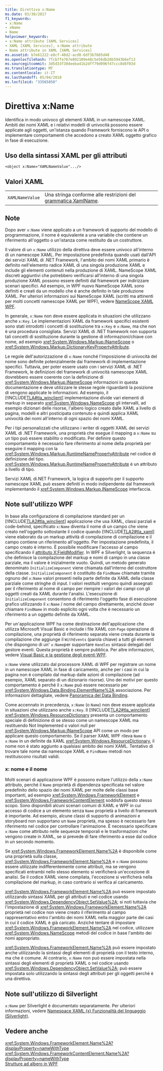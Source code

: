 ```yaml
---
title: Direttiva x:Name
ms.date: 03/30/2017
f1_keywords:
- x:Name
- xName
- Name
helpviewer_keywords:
- x:Name attribute [XAML Services]
- XAML [XAML Services], x:Name attribute
- Name attribute in XAML [XAML Services]
ms.assetid: b7e61222-e8cf-48d2-acd0-6df3b7685d48
ms.openlocfilehash: 7fcb7fe767e892109e48c5e56db26b5943b6ef13
ms.sourcegitcommit: 3d5d33f384eeba41b2dff79d096f47ccc8d8f03d
ms.translationtype: MT
ms.contentlocale: it-IT
ms.lasthandoff: 05/04/2018
ms.locfileid: "33565850"
---
```

# <a name="xname-directive"></a>Direttiva x:Name
Identifica in modo univoco gli elementi XAML in un namescope XAML. Ambiti dei nomi XAML e i relativi modelli di univocità possono essere applicate agli oggetti, un'istanza quando Framework forniscono le API o implementare comportamenti che accedono a creato XAML oggetto grafico in fase di esecuzione.  
  
## <a name="xaml-attribute-usage"></a>Uso della sintassi XAML per gli attributi  
  
```xaml  
<object x:Name="XAMLNameValue".../>  
```  
  
## <a name="xaml-values"></a>Valori XAML  
  
|||  
|-|-|  
|`XAMLNameValue`|Una stringa conforme alle restrizioni del [grammatica XamlName](../../../docs/framework/xaml-services/xamlname-grammar.md).|  
  
## <a name="remarks"></a>Note  
 Dopo aver `x:Name` viene applicato a un framework di supporto del modello di programmazione, il nome è equivalente a una variabile che contiene un riferimento all'oggetto o un'istanza come restituito da un costruttore.  
  
 Il valore di un `x:Name` utilizzo della direttiva deve essere univoco all'interno di un namescope XAML. Per impostazione predefinita quando usati dall'API dei servizi XAML di .NET Framework, l'ambito dei nomi XAML primario è definito nell'elemento radice XAML di una singola produzione XAML e include gli elementi contenuti nella produzione di XAML. NameScope XAML discreti aggiuntivi che potrebbero verificarsi all'interno di una singola produzione XAML possono essere definiti dal framework per indirizzare scenari specifici. Ad esempio, in WPF nuovo NameScope XAML sono definiti e creati da un modello che è anche definito in tale produzione XAML. Per ulteriori informazioni sui NameScope XAML (scritti ma attinenti per molti concetti namescope XAML per WPF), vedere [NameScope XAML WPF](../../../docs/framework/wpf/advanced/wpf-xaml-namescopes.md).  
  
 In generale, `x:Name` non deve essere applicata in situazioni che utilizzano anche `x:Key`. Le implementazioni XAML da framework specifici esistenti sono stati introdotti i concetti di sostituzione tra `x:Key` e `x:Name`, ma che non è una procedura consigliata. Servizi XAML di .NET framework non supporta tali concetti di sostituzione durante la gestione di informazioni/chiave con nome, ad esempio <xref:System.Windows.Markup.INameScope> o <xref:System.Windows.Markup.DictionaryKeyPropertyAttribute>.  
  
 Le regole dell'autorizzazione di `x:Name` nonché l'imposizione di univocità del nome sono definite potenzialmente dai framework di implementazione specifici. Tuttavia, per poter essere usato con i servizi XAML di .NET Framework, le definizioni del framework di univocità namescope XAML dovrebbero essere coerente con la definizione di <xref:System.Windows.Markup.INameScope> informazioni in questa documentazione e deve utilizzare le stesse regole riguardanti la posizione di vengono applicate le informazioni. Ad esempio, il [!INCLUDE[TLA#tla_winclient](../../../includes/tlasharptla-winclient-md.md)] implementazione divide vari elementi di markup in separato <xref:System.Windows.NameScope> gli intervalli, ad esempio dizionari delle risorse, l'albero logico creato dalle XAML a livello di pagina, modelli e altri posticipata contenuto e quindi applica XAML univocità dei nomi all'interno di ogni spazio dei nomi XAML.  
  
 Per i tipi personalizzati che utilizzano i writer di oggetti XAML dei servizi XAML di .NET Framework, una proprietà che esegue il mapping a `x:Name` su un tipo può essere stabilito o modificato. Per definire questo comportamento è necessario fare riferimento al nome della proprietà per eseguire il mapping con la <xref:System.Windows.Markup.RuntimeNamePropertyAttribute> nel codice di definizione del tipo.  <xref:System.Windows.Markup.RuntimeNamePropertyAttribute> è un attributo a livello di tipo.  
  
 Servizi XAML di.NET Framework, la logica di supporto per il supporto namescope XAML può essere definiti in modo indipendente dal framework implementando il <xref:System.Windows.Markup.INameScope> interfaccia.  
  
## <a name="wpf-usage-notes"></a>Note sull'utilizzo WPF  
 In base alla configurazione di compilazione standard per un [!INCLUDE[TLA2#tla_winclient](../../../includes/tla2sharptla-winclient-md.md)] applicazione che usa XAML, classi parziali e code-behind, specificato `x:Name` diventa il nome di un campo che viene creato nell'oggetto sottostante il codice quando [!INCLUDE[TLA2#tla_xaml](../../../includes/tla2sharptla-xaml-md.md)] viene elaborato da un markup attività di compilazione di compilazione e il campo contiene un riferimento all'oggetto. Per impostazione predefinita, il campo creato è interno. È possibile modificare l'accesso al campo specificando il [attributo X:FieldModifier](../../../docs/framework/xaml-services/x-fieldmodifier-directive.md). In WPF e Silverlight, la sequenza è che definisce la compilazione del markup e nomi di campo in una classe parziale, ma il valore è inizialmente vuoto. Quindi, un metodo generato denominato `InitializeComponent` viene chiamata dall'interno del costruttore della classe. `InitializeComponent` è costituito da `FindName` chiamate tramite ognuno del `x:Name` valori presenti nella parte definite da XAML della classe parziale come stringhe di input. I valori restituiti vengono quindi assegnati per il riferimento al nome di campo per riempire i valori dei campi con gli oggetti creati da XAML durante l'analisi. L'esecuzione di `InitializeComponent` consentono di riferimento l'oggetto fase di esecuzione grafico utilizzando il `x:Name` / nome del campo direttamente, anziché dover chiamare `FindName` in modo esplicito ogni volta che è necessario un riferimento a un oggetto definite da XAML.  
  
 Per un'applicazione WPF ha come destinazione dell'applicazione che utilizza Microsoft Visual Basic e include i file XAML con `Page` operazione di compilazione, una proprietà di riferimento separata viene creata durante la compilazione che aggiunge il `WithEvents` (parola chiave) a tutti gli elementi che dispongono di un' `x:Name`per supportare `Handles` sintassi delegati del gestore eventi. Questa proprietà è sempre pubblica. Per altre informazioni, vedere [Visual Basic e la gestione degli eventi WPF](../../../docs/framework/wpf/advanced/visual-basic-and-wpf-event-handling.md).  
  
 `x:Name` viene utilizzato dal processore XAML di WPF per registrare un nome in un namescope XAML in fase di caricamento, anche per i casi in cui la pagina non è compilato dal markup dalle azioni di compilazione (ad esempio, XAML separato di un dizionario risorse). Uno dei motivi per questo comportamento è perché il `x:Name` può essere necessario per <xref:System.Windows.Data.Binding.ElementName%2A> associazione. Per informazioni dettagliate, vedere [Panoramica del Data Binding](../../../docs/framework/wpf/data/data-binding-overview.md).  
  
 Come accennato in precedenza, `x:Name` (o `Name`) non deve essere applicata in situazioni che utilizzano anche `x:Key`. Il [!INCLUDE[TLA2#tla_winclient](../../../includes/tla2sharptla-winclient-md.md)] <xref:System.Windows.ResourceDictionary> presenta un comportamento speciale di definizione di se stesso come un namescope XAML ma restituendo Not Implemented o valori null per <xref:System.Windows.Markup.INameScope> API come un modo per applicare questo comportamento. Se il parser XAML WPF rileva `Name` o `x:Name` in un definite da XAML <xref:System.Windows.ResourceDictionary>, il nome non è stato aggiunto a qualsiasi ambito dei nomi XAML. Tentativo di trovare tale nome dai namescope XAML e `FindName` metodi non restituiscono risultati validi.  
  
### <a name="xname-and-name"></a>x: nome e il nome  
 Molti scenari di applicazione WPF è possono evitare l'utilizzo della `x:Name` attributo, perché il `Name` proprietà di dipendenza specificata nel valore predefinito dello spazio dei nomi XAML per molte delle classi base importanti, ad esempio <xref:System.Windows.FrameworkElement> e <xref:System.Windows.FrameworkContentElement> soddisfa questo stesso scopo. Sono disponibili alcuni scenari comuni di XAML e WPF in cui accesso di codice a un elemento senza `Name` proprietà a livello di framework è importante. Ad esempio, alcune classi di supporto di animazioni e storyboard non supportano un `Name` proprietà, ma spesso è necessario fare riferimento nel codice per controllare l'animazione. È necessario specificare `x:Name` come attributo nelle sequenze temporali e le trasformazioni che vengono create in XAML, se si prevede di fare riferimento a esse dal codice in un secondo momento.  
  
 Se <xref:System.Windows.FrameworkElement.Name%2A> è disponibile come una proprietà sulla classe, <xref:System.Windows.FrameworkElement.Name%2A> e `x:Name` possono essere utilizzate indifferentemente come attributi, ma se vengono specificati entrambi nello stesso elemento si verificherà un'eccezione di analisi. Se il codice XAML viene compilata, l'eccezione si verificherà nella compilazione del markup, in caso contrario si verifica al caricamento.  
  
 <xref:System.Windows.FrameworkElement.Name%2A> può essere impostato utilizzando sintassi XAML per gli attributi e nel codice usando <xref:System.Windows.DependencyObject.SetValue%2A>; si noti tuttavia che l'impostazione di <xref:System.Windows.FrameworkElement.Name%2A> proprietà nel codice non viene creato il riferimento al campo rappresentativo entro l'ambito dei nomi XAML nella maggior parte dei casi in cui il codice XAML è già caricato. Anziché tentare di impostare <xref:System.Windows.FrameworkElement.Name%2A> nel codice, utilizzare <xref:System.Windows.NameScope> metodi del codice in base l'ambito dei nomi appropriato.  
  
 <xref:System.Windows.FrameworkElement.Name%2A> può essere impostato anche utilizzando la sintassi degli elementi di proprietà con il testo interno, ma che è comune. Al contrario, `x:Name` non può essere impostata nella sintassi degli elementi di proprietà XAML o nel codice usando <xref:System.Windows.DependencyObject.SetValue%2A>; può essere impostata solo utilizzando la sintassi degli attributi per gli oggetti perché è una direttiva.  
  
## <a name="silverlight-usage-notes"></a>Note sull'utilizzo di Silverlight  
 `x:Name` per Silverlight è documentato separatamente. Per ulteriori informazioni, vedere [Namespace XAML (x) Funzionalità del linguaggio (Silverlight)](http://go.microsoft.com/fwlink/?LinkId=199081).  
  
## <a name="see-also"></a>Vedere anche  
 <xref:System.Windows.FrameworkElement.Name%2A?displayProperty=nameWithType>  
 <xref:System.Windows.FrameworkContentElement.Name%2A?displayProperty=nameWithType>  
 [Strutture ad albero in WPF](../../../docs/framework/wpf/advanced/trees-in-wpf.md)

